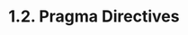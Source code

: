<!-- This file is generated automatically by infrastructure scripts. Please don't edit by hand. -->

# 1.2. Pragma Directives

```{ .ebnf #PragmaDirective }

```

<pre ebnf-snippet="PragmaDirective" style="display: none;"><a href="#PragmaDirective"><span class="k">PragmaDirective</span></a><span class="o"> = </span><span class="cm">(* pragma_keyword: *)</span><span class="o"> </span><a href="../06-keywords#PragmaKeyword"><span class="k">PRAGMA_KEYWORD</span></a><br /><span class="o">                  </span><span class="cm">(* pragma: *)</span><span class="o"> </span><a href="#Pragma"><span class="k">Pragma</span></a><br /><span class="o">                  </span><span class="cm">(* semicolon: *)</span><span class="o"> </span><a href="../07-punctuation#Semicolon"><span class="k">SEMICOLON</span></a><span class="o">;</span></pre>

```{ .ebnf #Pragma }

```

<pre ebnf-snippet="Pragma" style="display: none;"><a href="#Pragma"><span class="k">Pragma</span></a><span class="o"> = </span><span class="cm">(* variant: *)</span><span class="o"> </span><a href="#VersionPragma"><span class="k">VersionPragma</span></a><br /><span class="o">       | </span><span class="cm">(* variant: *)</span><span class="o"> </span><a href="#AbicoderPragma"><span class="k">AbicoderPragma</span></a><span class="o"> </span><span class="cm">(* Introduced in 0.7.5 *)</span><br /><span class="o">       | </span><span class="cm">(* variant: *)</span><span class="o"> </span><a href="#ExperimentalPragma"><span class="k">ExperimentalPragma</span></a><span class="o">;</span><span class="o"> </span><span class="cm">(* Introduced in 0.4.16 *)</span></pre>

```{ .ebnf #AbicoderPragma }

```

<pre ebnf-snippet="AbicoderPragma" style="display: none;"><span class="cm">(* Introduced in 0.7.5 *)</span><br /><a href="#AbicoderPragma"><span class="k">AbicoderPragma</span></a><span class="o"> = </span><span class="cm">(* abicoder_keyword: *)</span><span class="o"> </span><a href="../06-keywords#AbicoderKeyword"><span class="k">ABICODER_KEYWORD</span></a><br /><span class="o">                 </span><span class="cm">(* version: *)</span><span class="o"> </span><a href="#AbicoderVersion"><span class="k">AbicoderVersion</span></a><span class="o">;</span></pre>

```{ .ebnf #ExperimentalPragma }

```

<pre ebnf-snippet="ExperimentalPragma" style="display: none;"><span class="cm">(* Introduced in 0.4.16 *)</span><br /><a href="#ExperimentalPragma"><span class="k">ExperimentalPragma</span></a><span class="o"> = </span><span class="cm">(* experimental_keyword: *)</span><span class="o"> </span><a href="../06-keywords#ExperimentalKeyword"><span class="k">EXPERIMENTAL_KEYWORD</span></a><br /><span class="o">                     </span><span class="cm">(* feature: *)</span><span class="o"> </span><a href="#ExperimentalFeature"><span class="k">ExperimentalFeature</span></a><span class="o">;</span></pre>

```{ .ebnf #AbicoderVersion }

```

<pre ebnf-snippet="AbicoderVersion" style="display: none;"><span class="cm">(* Introduced in 0.7.5 *)</span><br /><a href="#AbicoderVersion"><span class="k">AbicoderVersion</span></a><span class="o"> = </span><span class="cm">(* variant: *)</span><span class="o"> </span><a href="../06-keywords#AbicoderV1Keyword"><span class="k">ABICODER_V1_KEYWORD</span></a><br /><span class="o">                | </span><span class="cm">(* variant: *)</span><span class="o"> </span><a href="../06-keywords#AbicoderV2Keyword"><span class="k">ABICODER_V2_KEYWORD</span></a><span class="o">;</span></pre>

```{ .ebnf #ExperimentalFeature }

```

<pre ebnf-snippet="ExperimentalFeature" style="display: none;"><span class="cm">(* Introduced in 0.4.16 *)</span><br /><a href="#ExperimentalFeature"><span class="k">ExperimentalFeature</span></a><span class="o"> = </span><span class="cm">(* variant: *)</span><span class="o"> </span><a href="../06-keywords#AbiencoderV2Keyword"><span class="k">ABIENCODER_V2_KEYWORD</span></a><br /><span class="o">                    | </span><span class="cm">(* variant: *)</span><span class="o"> </span><a href="../06-keywords#SmtcheckerKeyword"><span class="k">SMTCHECKER_KEYWORD</span></a><br /><span class="o">                    | </span><span class="cm">(* variant: *)</span><span class="o"> </span><a href="../../05-expressions/05-strings#StringLiteral"><span class="k">StringLiteral</span></a><span class="o">;</span></pre>

```{ .ebnf #VersionPragma }

```

<pre ebnf-snippet="VersionPragma" style="display: none;"><a href="#VersionPragma"><span class="k">VersionPragma</span></a><span class="o"> = </span><span class="cm">(* solidity_keyword: *)</span><span class="o"> </span><a href="../06-keywords#SolidityKeyword"><span class="k">SOLIDITY_KEYWORD</span></a><br /><span class="o">                </span><span class="cm">(* sets: *)</span><span class="o"> </span><a href="#VersionExpressionSets"><span class="k">VersionExpressionSets</span></a><span class="o">;</span></pre>

```{ .ebnf #VersionExpressionSets }

```

<pre ebnf-snippet="VersionExpressionSets" style="display: none;"><a href="#VersionExpressionSets"><span class="k">VersionExpressionSets</span></a><span class="o"> = </span><span class="cm">(* item: *)</span><span class="o"> </span><a href="#VersionExpressionSet"><span class="k">VersionExpressionSet</span></a><span class="o"> </span><span class="o">(</span><span class="cm">(* separator: *)</span><span class="o"> </span><a href="../07-punctuation#BarBar"><span class="k">BAR_BAR</span></a><span class="o"> </span><span class="cm">(* item: *)</span><span class="o"> </span><a href="#VersionExpressionSet"><span class="k">VersionExpressionSet</span></a><span class="o">)</span><span class="o">*</span><span class="o">;</span></pre>

```{ .ebnf #VersionExpressionSet }

```

<pre ebnf-snippet="VersionExpressionSet" style="display: none;"><a href="#VersionExpressionSet"><span class="k">VersionExpressionSet</span></a><span class="o"> = </span><span class="cm">(* item: *)</span><span class="o"> </span><a href="#VersionExpression"><span class="k">VersionExpression</span></a><span class="o">+</span><span class="o">;</span></pre>

```{ .ebnf #VersionExpression }

```

<pre ebnf-snippet="VersionExpression" style="display: none;"><a href="#VersionExpression"><span class="k">VersionExpression</span></a><span class="o"> = </span><span class="cm">(* variant: *)</span><span class="o"> </span><a href="#VersionRange"><span class="k">VersionRange</span></a><br /><span class="o">                  | </span><span class="cm">(* variant: *)</span><span class="o"> </span><a href="#VersionTerm"><span class="k">VersionTerm</span></a><span class="o">;</span></pre>

```{ .ebnf #VersionRange }

```

<pre ebnf-snippet="VersionRange" style="display: none;"><a href="#VersionRange"><span class="k">VersionRange</span></a><span class="o"> = </span><span class="cm">(* start: *)</span><span class="o"> </span><a href="#VersionLiteral"><span class="k">VersionLiteral</span></a><br /><span class="o">               </span><span class="cm">(* minus: *)</span><span class="o"> </span><a href="../07-punctuation#Minus"><span class="k">MINUS</span></a><br /><span class="o">               </span><span class="cm">(* end: *)</span><span class="o"> </span><a href="#VersionLiteral"><span class="k">VersionLiteral</span></a><span class="o">;</span></pre>

```{ .ebnf #VersionTerm }

```

<pre ebnf-snippet="VersionTerm" style="display: none;"><a href="#VersionTerm"><span class="k">VersionTerm</span></a><span class="o"> = </span><span class="cm">(* operator: *)</span><span class="o"> </span><a href="#VersionOperator"><span class="k">VersionOperator</span></a><span class="o">?</span><br /><span class="o">              </span><span class="cm">(* literal: *)</span><span class="o"> </span><a href="#VersionLiteral"><span class="k">VersionLiteral</span></a><span class="o">;</span></pre>

```{ .ebnf #VersionOperator }

```

<pre ebnf-snippet="VersionOperator" style="display: none;"><a href="#VersionOperator"><span class="k">VersionOperator</span></a><span class="o"> = </span><span class="cm">(* variant: *)</span><span class="o"> </span><a href="../07-punctuation#Caret"><span class="k">CARET</span></a><br /><span class="o">                | </span><span class="cm">(* variant: *)</span><span class="o"> </span><a href="../07-punctuation#Tilde"><span class="k">TILDE</span></a><br /><span class="o">                | </span><span class="cm">(* variant: *)</span><span class="o"> </span><a href="../07-punctuation#Equal"><span class="k">EQUAL</span></a><br /><span class="o">                | </span><span class="cm">(* variant: *)</span><span class="o"> </span><a href="../07-punctuation#LessThan"><span class="k">LESS_THAN</span></a><br /><span class="o">                | </span><span class="cm">(* variant: *)</span><span class="o"> </span><a href="../07-punctuation#GreaterThan"><span class="k">GREATER_THAN</span></a><br /><span class="o">                | </span><span class="cm">(* variant: *)</span><span class="o"> </span><a href="../07-punctuation#LessThanEqual"><span class="k">LESS_THAN_EQUAL</span></a><br /><span class="o">                | </span><span class="cm">(* variant: *)</span><span class="o"> </span><a href="../07-punctuation#GreaterThanEqual"><span class="k">GREATER_THAN_EQUAL</span></a><span class="o">;</span></pre>

```{ .ebnf #VersionLiteral }

```

<pre ebnf-snippet="VersionLiteral" style="display: none;"><a href="#VersionLiteral"><span class="k">VersionLiteral</span></a><span class="o"> = </span><span class="cm">(* variant: *)</span><span class="o"> </span><a href="#SimpleVersionLiteral"><span class="k">SimpleVersionLiteral</span></a><br /><span class="o">               | </span><span class="cm">(* variant: *)</span><span class="o"> </span><a href="#SingleQuotedVersionLiteral"><span class="k">SINGLE_QUOTED_VERSION_LITERAL</span></a><br /><span class="o">               | </span><span class="cm">(* variant: *)</span><span class="o"> </span><a href="#DoubleQuotedVersionLiteral"><span class="k">DOUBLE_QUOTED_VERSION_LITERAL</span></a><span class="o">;</span></pre>

```{ .ebnf #SimpleVersionLiteral }

```

<pre ebnf-snippet="SimpleVersionLiteral" style="display: none;"><a href="#SimpleVersionLiteral"><span class="k">SimpleVersionLiteral</span></a><span class="o"> = </span><span class="cm">(* item: *)</span><span class="o"> </span><a href="#VersionSpecifier"><span class="k">VERSION_SPECIFIER</span></a><span class="o"> </span><span class="o">(</span><span class="cm">(* separator: *)</span><span class="o"> </span><a href="../07-punctuation#Period"><span class="k">PERIOD</span></a><span class="o"> </span><span class="cm">(* item: *)</span><span class="o"> </span><a href="#VersionSpecifier"><span class="k">VERSION_SPECIFIER</span></a><span class="o">)</span><span class="o">*</span><span class="o">;</span></pre>

```{ .ebnf #VersionSpecifier }

```

<pre ebnf-snippet="VersionSpecifier" style="display: none;"><a href="#VersionSpecifier"><span class="k">VERSION_SPECIFIER</span></a><span class="o"> = </span><a href="#VersionSpecifierFragment"><span class="k">«VERSION_SPECIFIER_FRAGMENT»</span></a><span class="o">;</span></pre>

```{ .ebnf #SingleQuotedVersionLiteral }

```

<pre ebnf-snippet="SingleQuotedVersionLiteral" style="display: none;"><a href="#SingleQuotedVersionLiteral"><span class="k">SINGLE_QUOTED_VERSION_LITERAL</span></a><span class="o"> = </span><span class="s2">"'"</span><span class="o"> </span><a href="#VersionSpecifierFragment"><span class="k">«VERSION_SPECIFIER_FRAGMENT»</span></a><span class="o"> </span><span class="o">(</span><span class="s2">"."</span><span class="o"> </span><a href="#VersionSpecifierFragment"><span class="k">«VERSION_SPECIFIER_FRAGMENT»</span></a><span class="o">)</span><span class="o">*</span><span class="o"> </span><span class="s2">"'"</span><span class="o">;</span></pre>

```{ .ebnf #DoubleQuotedVersionLiteral }

```

<pre ebnf-snippet="DoubleQuotedVersionLiteral" style="display: none;"><a href="#DoubleQuotedVersionLiteral"><span class="k">DOUBLE_QUOTED_VERSION_LITERAL</span></a><span class="o"> = </span><span class="s2">'"'</span><span class="o"> </span><a href="#VersionSpecifierFragment"><span class="k">«VERSION_SPECIFIER_FRAGMENT»</span></a><span class="o"> </span><span class="o">(</span><span class="s2">"."</span><span class="o"> </span><a href="#VersionSpecifierFragment"><span class="k">«VERSION_SPECIFIER_FRAGMENT»</span></a><span class="o">)</span><span class="o">*</span><span class="o"> </span><span class="s2">'"'</span><span class="o">;</span></pre>

```{ .ebnf #VersionSpecifierFragment }

```

<pre ebnf-snippet="VersionSpecifierFragment" style="display: none;"><a href="#VersionSpecifierFragment"><span class="k">«VERSION_SPECIFIER_FRAGMENT»</span></a><span class="o"> = </span><span class="o">(</span><span class="s2">"0"</span><span class="o">…</span><span class="s2">"9"</span><span class="o"> | </span><span class="s2">"x"</span><span class="o"> | </span><span class="s2">"X"</span><span class="o"> | </span><span class="s2">"*"</span><span class="o">)</span><span class="o">+</span><span class="o">;</span></pre>
